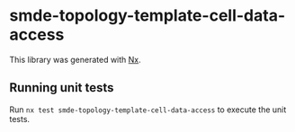 # smde-topology-template-cell-data-access

This library was generated with [Nx](https://nx.dev).

## Running unit tests

Run `nx test smde-topology-template-cell-data-access` to execute the unit tests.
